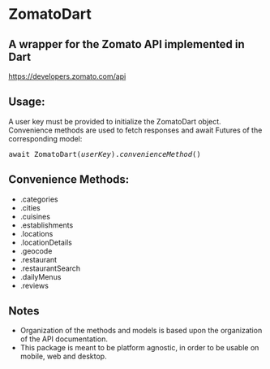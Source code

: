 # ZomatoDart
## A wrapper for the Zomato API implemented in Dart
https://developers.zomato.com/api

## Usage:
A user key must be provided to initialize the ZomatoDart object.
Convenience methods are used to fetch responses and await Futures of the corresponding model:
<pre>
await ZomatoDart(<i>userKey</i>).<i>convenienceMethod</i>()
</pre>


## Convenience Methods:
- .categories
- .cities
- .cuisines
- .establishments
- .locations
- .locationDetails
- .geocode
- .restaurant
- .restaurantSearch
- .dailyMenus
- .reviews

## Notes
- Organization of the methods and models is based upon the organization of the API documentation.
- This package is meant to be platform agnostic, in order to be usable on mobile, web and desktop.



